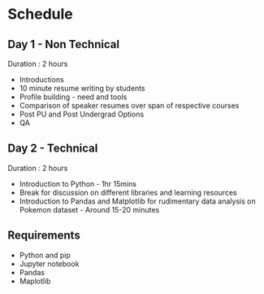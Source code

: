 # Schedule

## Day 1 - Non Technical
Duration : 2 hours
  * Introductions
  * 10 minute resume writing by students
  * Profile building - need and tools
  * Comparison of speaker resumes over span of respective courses
  * Post PU and Post Undergrad Options
  * QA
  
## Day 2 - Technical
Duration : 2 hours
  * Introduction to Python - 1hr 15mins
  * Break for discussion on different libraries and learning resources
  * Introduction to Pandas and Matplotlib for rudimentary data analysis on Pokemon dataset - Around 15-20 minutes


## Requirements
* Python and pip
* Jupyter notebook
* Pandas
* Maplotlib
